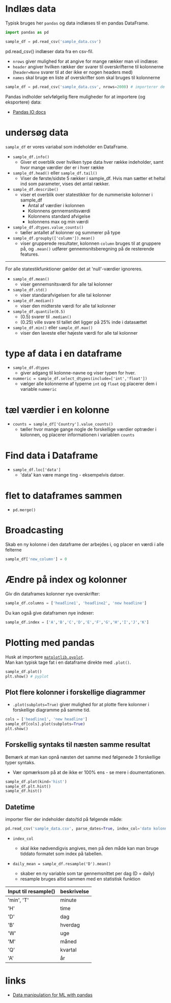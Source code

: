 # Indlæs data
Typisk bruges her `pandas` og data indlæses til en pandas DataFrame.

```python
import pandas as pd

sample_df = pd.read_csv('sample_data.csv')
```
pd.read_csv() indlæser data fra en csv-fil.
- `nrows` giver mulighed for at angive for mange rækker man vil indlæse:
- `header` angiver hvilken rækker der svarer til overskrifterne til kolonnerne (`header=None` svarer til at der ikke er nogen headers med) 
- `names` skal bruge en liste af overskrifter som skal bruges til kolonnerne
````python
sample_df = pd.read_csv('sample_data.csv', nrows=2000) # importerer de første 2000 rows
````

Pandas indholder selvfølgelig flere muligheder for at importere (og eksportere) data:
- [Pandas IO docs](https://pandas.pydata.org/docs/user_guide/io.html)

# undersøg data
`sample_df` er vores variabal som indeholder en DataFrame.

- `sample_df.info()`
  - Giver et overblik over hvilken type data hver række indeholder, samt hvor mange værdier der er i hver række
- `sample_df.head()` eller  `sample_df.tail()`
  - Viser de første/sidste 5 rækker i sample_df. Hvis man sætter et heltal ind som parameter, vises det antal rækker.
- `sample_df.describe()`
  - viser et overblik over statestikker for de nummeriske kolonner i sample_df
    - Antal af værdier i kolonnen
    - Kolonnens gennemsnitsværdi
    - Kolonnens standard afvigelse
    - kolonnens max og min værdi
- `sample_df.dtypes.value_counts()`
  - tæller antallet af kolonner og summerer på type
- `sample_df.groupby(['column']).mean()`
  - viser grupperede resultater, kolonnen `column` bruges til at gruppere på, og `.mean()` udfører gennemsnitsberegning på de resterende features.
---
For alle statestikfunktioner gælder det at 'null'-værdier ignoreres.
- `sample_df.mean()`
  - viser gennemsnitsværdi for alle tal kolonner 
- `sample_df.std()`
  - viser standarafvigelsen for alle tal kolonner
- `sample_df.median()`
  - viser den midterste værdi for alle tal kolonner
- `sample_df.quantile(0.5)`
  - (0.5) svarer til `.median()`
  - (0.25) ville svare til tallet det ligger på 25% inde i datasættet
- `sample_df.min()` eller `sample_df.max()`  
  - viser den laveste eller højeste værdi for alle tal kolonner

# type af data i en dataframe
- `sample_df.dtypes`
  - giver adgang til kolonne-navne og viser typen for hver.
- `nummeric = sample_df.select_dtypes(include=['int','float'])`
  - vælger alle kolonnerne af typerne `int` og `float` og placerer dem i variable `nummeric`

# tæl værdier i en kolonne
- `counts = sample_df['Country'].value_counts()`
  - tæller hvor mange gange nogle de forskellige værdier optræder i kolonnen, og placerer informationen i variablen `counts`
 
# Find data i Dataframe
- `sample_df.loc['data']`
  - 'data' kan være mange ting - eksempelvis datoer.

# flet to dataframes sammen
- `pd.merge()`  
 
# Broadcasting
Skab en ny kolonne i den dataframe der arbejdes i, og placer en værdi i alle felterne

```python
sample_df['new_column'] = 0
```

# Ændre på index og kolonner
Giv din dataframes kolonner nye overskrifter:
```python
sample_df.columns = ['headline1', 'headline2', 'new headline']
``` 

Du kan også give dataframen nye indexer:
```python
sample_df.index = ['A','B','C','D','E','F','G','H','I','J','K']
```

# Plotting med pandas 
Husk at importere [`matplotlib.pyplot`](../visualization/pyplot.md).  
Man kan typisk tage fat i en dataframe direkte med `.plot()`.
```python
sample_df.plot()
plt.show() # pyplot
```

## Plot flere kolonner i forskellige diagrammer
- `.plot(subplots=True)` giver mulighed for at plotte flere kolonner i forskellige diagramme på samme tid. 
```python
cols = ['headline1', 'new headline']
sample_df[cols].plot(subplots=True)
plt.show()
```

## Forskellig syntaks til næsten samme resultat
Bemærk at man kan opnå næsten det samme med følgenede 3 forskellige typer syntaks.
- Vær opmærksom på at de ikke er 100% ens - se mere i doumentationen.
```python
sample_df.plot(kind='hist')
sample_df.plt.hist()
sample_df.hist()
```

## Datetime
importer filer der indeholder dato/tid på følgende måde:
```python
pd.read_csv('sample_data.csv', parse_dates=True, index_col='dato kolonne')
```
- `index_col` 
  - skal ikke nødvendigvis angives, men på den måde kan man bruge tiddato formatet som index på tabellen.

- `daily_mean = sample_df.resample('D').mean()`
  - skaber en ny variable som tar gennemsnittet per dag (D = daily)
  - resample bruges altid sammen med en statistisk funktion

| Input til resample() | beskrivelse |
|---|---|
| 'min', 'T' | minute |
| 'H' | time |
| 'D' | dag |
| 'B' | hverdag |
| 'W' | uge |
| 'M' | måned |
| 'Q' | kvartal |
| 'A' | år |

# links
- [Data manipulation for ML with pandas](https://towardsdatascience.com/data-manipulation-for-machine-learning-with-pandas-ab23e79ba5de)